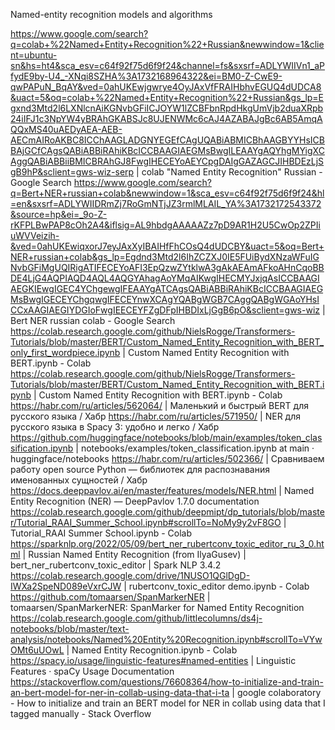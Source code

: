 Named-entity recognition models and algorithms

https://www.google.com/search?q=colab+%22Named+Entity+Recognition%22+Russian&newwindow=1&client=ubuntu-sn&hs=ht4&sca_esv=c64f92f75d6f9f24&channel=fs&sxsrf=ADLYWIIVn1_aPfydE9by-U4_-XNqi8SZHA%3A1732168964322&ei=BM0-Z-CwE9-qwPAPuN_BqAY&ved=0ahUKEwjgwrye4OyJAxVfFRAIHbhvEGUQ4dUDCA8&uact=5&oq=colab+%22Named+Entity+Recognition%22+Russian&gs_lp=Egxnd3Mtd2l6LXNlcnAiKGNvbGFiICJOYW1lZCBFbnRpdHkgUmVjb2duaXRpb24iIFJ1c3NpYW4yBRAhGKABSJc8UJENWMc6cAJ4AZABAJgBc6AB5AmqAQQxMS40uAEDyAEA-AEB-AECmAIRoAKBC8ICChAAGLADGNYEGEfCAgUQABiABMICBhAAGBYYHsICBBAjGCfCAgsQABiABBiRAhiKBcICCBAAGIAEGMsBwgILEAAYgAQYhgMYigXCAggQABiABBiiBMICBRAhGJ8FwgIHECEYoAEYCpgDAIgGAZAGCJIHBDEzLjSgB9hP&sclient=gws-wiz-serp | colab "Named Entity Recognition" Russian - Google Search
https://www.google.com/search?q=Bert+NER+russian+colab&newwindow=1&sca_esv=c64f92f75d6f9f24&hl=en&sxsrf=ADLYWIIDRmZj7RoGmNTjJZ3rmlMLAIL_YA%3A1732172543372&source=hp&ei=_9o-Z-rKFPLBwPAP8cOh2A4&iflsig=AL9hbdgAAAAAZz7pD9AR1H2U5CwOp2ZPIiuWVVeizih-&ved=0ahUKEwiqxorJ7eyJAxXyIBAIHfFhCOsQ4dUDCBY&uact=5&oq=Bert+NER+russian+colab&gs_lp=Egdnd3Mtd2l6IhZCZXJ0IE5FUiBydXNzaWFuIGNvbGFiMgUQIRigATIFECEYoAFI3EpQzwZYtklwA3gAkAEAmAFkoAHnCqoBBDE4LjG4AQPIAQD4AQL4AQGYAhagAoYMqAIKwgIHECMYJxjqAsICCBAAGIAEGKIEwgIGEC4YChgewgIFEAAYgATCAgsQABiABBiRAhiKBcICCBAAGIAEGMsBwgIGECEYChgqwgIFECEYnwXCAgYQABgWGB7CAggQABgWGAoYHsICCxAAGIAEGIYDGIoFwgIEECEYFZgDFpIHBDIxLjGgB6pO&sclient=gws-wiz | Bert NER russian colab - Google Search
https://colab.research.google.com/github/NielsRogge/Transformers-Tutorials/blob/master/BERT/Custom_Named_Entity_Recognition_with_BERT_only_first_wordpiece.ipynb | Custom Named Entity Recognition with BERT.ipynb - Colab
https://colab.research.google.com/github/NielsRogge/Transformers-Tutorials/blob/master/BERT/Custom_Named_Entity_Recognition_with_BERT.ipynb | Custom Named Entity Recognition with BERT.ipynb - Colab
https://habr.com/ru/articles/562064/ | Маленький и быстрый BERT для русского языка / Хабр
https://habr.com/ru/articles/571950/ | NER для русского языка в Spacy 3: удобно и легко / Хабр
https://github.com/huggingface/notebooks/blob/main/examples/token_classification.ipynb | notebooks/examples/token_classification.ipynb at main · huggingface/notebooks
https://habr.com/ru/articles/502366/ | Сравниваем работу open source Python — библиотек для распознавания именованных сущностей / Хабр
https://docs.deeppavlov.ai/en/master/features/models/NER.html | Named Entity Recognition (NER) — DeepPavlov 1.7.0 documentation
https://colab.research.google.com/github/deepmipt/dp_tutorials/blob/master/Tutorial_RAAI_Summer_School.ipynb#scrollTo=NoMy9y2vF8GO | Tutorial_RAAI Summer School.ipynb - Colab
https://sparknlp.org/2022/05/09/bert_ner_rubertconv_toxic_editor_ru_3_0.html | Russian Named Entity Recognition (from IlyaGusev) | bert_ner_rubertconv_toxic_editor | Spark NLP 3.4.2
https://colab.research.google.com/drive/1NUSO1QGlDgD-IWXa2SpeND089eVxrCJW | rubertconv_toxic_editor demo.ipynb - Colab
https://github.com/tomaarsen/SpanMarkerNER | tomaarsen/SpanMarkerNER: SpanMarker for Named Entity Recognition
https://colab.research.google.com/github/littlecolumns/ds4j-notebooks/blob/master/text-analysis/notebooks/Named%20Entity%20Recognition.ipynb#scrollTo=VYwOMt6uUOwL | Named Entity Recognition.ipynb - Colab
https://spacy.io/usage/linguistic-features#named-entities | Linguistic Features · spaCy Usage Documentation
https://stackoverflow.com/questions/76608364/how-to-initialize-and-train-an-bert-model-for-ner-in-collab-using-data-that-i-ta | google colaboratory - How to initialize and train an BERT model for NER in collab using data that I tagged manually - Stack Overflow

